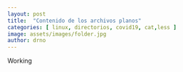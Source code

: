 ```yaml
---
layout: post
title:  "Contenido de los archivos planos"
categories: [ linux, directorios, covid19, cat,less ]
image: assets/images/folder.jpg
author: drno
---
```

Working